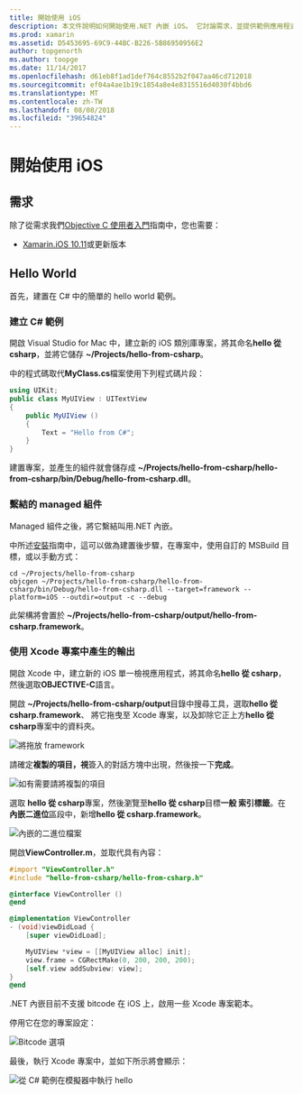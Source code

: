 ```yaml
---
title: 開始使用 iOS
description: 本文件說明如何開始使用.NET 內嵌 iOS。 它討論需求，並提供範例應用程式示範如何繫結 managed 組件，並在 Xcode 專案使用的輸出。
ms.prod: xamarin
ms.assetid: D5453695-69C9-44BC-B226-5B86950956E2
author: topgenorth
ms.author: toopge
ms.date: 11/14/2017
ms.openlocfilehash: d61eb8f1ad1def764c8552b2f047aa46cd712018
ms.sourcegitcommit: ef04a4ae1b19c1854a8e4e8315516d4030f4bbd6
ms.translationtype: MT
ms.contentlocale: zh-TW
ms.lasthandoff: 08/08/2018
ms.locfileid: "39654824"
---
```

# <a name="getting-started-with-ios"></a>開始使用 iOS

## <a name="requirements"></a>需求

除了從需求我們[Objective C 使用者入門](~/tools/dotnet-embedding/get-started/objective-c/index.md)指南中，您也需要：

* [Xamarin.iOS 10.11](https://visualstudio.microsoft.com/xamarin/)或更新版本

## <a name="hello-world"></a>Hello World

首先，建置在 C# 中的簡單的 hello world 範例。

### <a name="create-c-sample"></a>建立 C# 範例

開啟 Visual Studio for Mac 中，建立新的 iOS 類別庫專案，將其命名**hello 從 csharp**，並將它儲存 **~/Projects/hello-from-csharp**。

中的程式碼取代**MyClass.cs**檔案使用下列程式碼片段：

```csharp
using UIKit;
public class MyUIView : UITextView
{
    public MyUIView ()
    {
        Text = "Hello from C#";
    }
}
```

建置專案，並產生的組件就會儲存成 **~/Projects/hello-from-csharp/hello-from-csharp/bin/Debug/hello-from-csharp.dll**。

### <a name="bind-the-managed-assembly"></a>繫結的 managed 組件

Managed 組件之後，將它繫結叫用.NET 內嵌。

中所述[安裝](~/tools/dotnet-embedding/get-started/install/install.md)指南中，這可以做為建置後步驟，在專案中，使用自訂的 MSBuild 目標，或以手動方式：

```shell
cd ~/Projects/hello-from-csharp
objcgen ~/Projects/hello-from-csharp/hello-from-csharp/bin/Debug/hello-from-csharp.dll --target=framework --platform=iOS --outdir=output -c --debug
```

此架構將會置於 **~/Projects/hello-from-csharp/output/hello-from-csharp.framework**。

### <a name="use-the-generated-output-in-an-xcode-project"></a>使用 Xcode 專案中產生的輸出

開啟 Xcode 中，建立新的 iOS 單一檢視應用程式，將其命名**hello 從 csharp**，然後選取**OBJECTIVE-C**語言。

開啟 **~/Projects/hello-from-csharp/output**目錄中搜尋工具，選取**hello 從 csharp.framework**、 將它拖曳至 Xcode 專案，以及卸除它正上方**hello 從 csharp**專案中的資料夾。

![將拖放 framework](ios-images/hello-from-csharp-ios-drag-drop-framework.png)

請確定**複製的項目，視**簽入的對話方塊中出現，然後按一下**完成**。

![如有需要請將複製的項目](ios-images/hello-from-csharp-ios-copy-items-if-needed.png)

選取  **hello 從 csharp**專案，然後瀏覽至**hello 從 csharp**目標**一般 索引標籤**。在 **內嵌二進位**區段中，新增**hello 從 csharp.framework**。

![內嵌的二進位檔案](ios-images/hello-from-csharp-ios-embedded-binaries.png)

開啟**ViewController.m**，並取代具有內容：

```objective-c
#import "ViewController.h"
#include "hello-from-csharp/hello-from-csharp.h"

@interface ViewController ()
@end

@implementation ViewController
- (void)viewDidLoad {
    [super viewDidLoad];

    MyUIView *view = [[MyUIView alloc] init];
    view.frame = CGRectMake(0, 200, 200, 200);
    [self.view addSubview: view];
}
@end
```

.NET 內嵌目前不支援 bitcode 在 iOS 上，啟用一些 Xcode 專案範本。 

停用它在您的專案設定：

![Bitcode 選項](../../images/ios-bitcode-option.png)

最後，執行 Xcode 專案中，並如下所示將會顯示：

![從 C# 範例在模擬器中執行 hello](ios-images/hello-from-csharp-ios.png)
